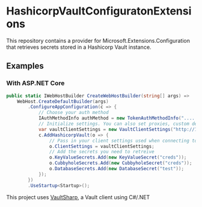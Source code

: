 # HashicorpVaultConfiguratonExtensions
This repository contains a provider for Microsoft.Extensions.Configuration that retrieves secrets stored in a Hashicorp Vault instance.  

## Examples

### With ASP.NET Core

```csharp
public static IWebHostBuilder CreateWebHostBuilder(string[] args) =>
    WebHost.CreateDefaultBuilder(args)
        .ConfigureAppConfiguration(c => {
            // Choose your auth method
            IAuthMethodInfo authMethod = new TokenAuthMethodInfo(".....");
            // Initialize settings. You can also set proxies, custom delegates etc. here.
            var vaultClientSettings = new VaultClientSettings("http://127.0.0.1:8200", authMethod);
            c.AddHashicorpVault(o => {
                // Pass in your client settings used when connecting to Vault
                o.ClientSettings = vaultClientSettings;
                // Add the secrets you need to retreive
                o.KeyValueSecrets.Add(new KeyValueSecret("creds"));
                o.CubbyholeSecrets.Add(new CubbyholeSecret("creds"));
                o.DatabaseSecrets.Add(new DatabaseSecret("test"));
            });
        })
        .UseStartup<Startup>();
```

This project uses [VaultSharp](https://github.com/rajanadar/VaultSharp), a Vault client using C#/.NET
